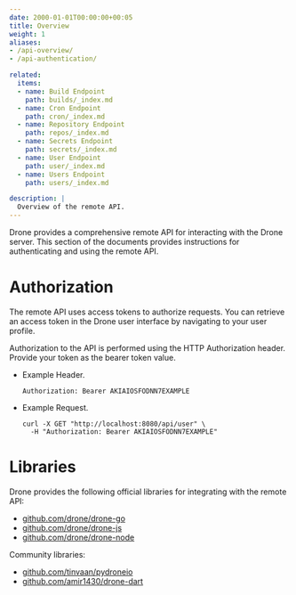 ```yaml
---
date: 2000-01-01T00:00:00+00:05
title: Overview
weight: 1
aliases:
- /api-overview/
- /api-authentication/

related:
  items:
  - name: Build Endpoint
    path: builds/_index.md
  - name: Cron Endpoint
    path: cron/_index.md
  - name: Repository Endpoint
    path: repos/_index.md
  - name: Secrets Endpoint
    path: secrets/_index.md
  - name: User Endpoint
    path: user/_index.md
  - name: Users Endpoint
    path: users/_index.md

description: |
  Overview of the remote API.
---
```


Drone provides a comprehensive remote API for interacting with the Drone server. This section of the documents provides instructions for authenticating and using the remote API.

# Authorization

The remote API uses access tokens to authorize requests. You can retrieve an access token in the Drone user interface by navigating to your user profile.

Authorization to the API is performed using the HTTP Authorization header. Provide your token as the bearer token value.

* Example Header.

  ```
  Authorization: Bearer AKIAIOSFODNN7EXAMPLE
  ```

* Example Request.

  ```
  curl -X GET "http://localhost:8080/api/user" \
    -H "Authorization: Bearer AKIAIOSFODNN7EXAMPLE"
  ```


# Libraries

Drone provides the following official libraries for integrating with the remote API:

* [github.com/drone/drone-go](https://github.com/drone/drone-go)
* [github.com/drone/drone-js](https://github.com/drone/drone-js)
* [github.com/drone/drone-node](https://github.com/drone/drone-node)

Community libraries:

* [github.com/tinvaan/pydroneio](https://github.com/tinvaan/pydroneio)
* [github.com/amir1430/drone-dart](https://github.com/amir1430/drone-dart)

<!--
Language | Repository
-------- | ----------
Go       | https://github.com/drone/drone-go
-->
